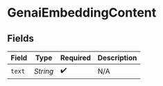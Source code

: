 # GenaiEmbeddingContent


## Fields

| Field              | Type               | Required           | Description        |
| ------------------ | ------------------ | ------------------ | ------------------ |
| `text`             | *String*           | :heavy_check_mark: | N/A                |